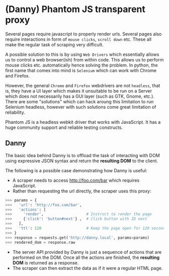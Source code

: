 # (Danny) Phantom JS transparent proxy

Several pages require javascript to properly render urls. Several pages also require interactions in form of `mouse clicks`, `scroll down` etc. These all make the regular task of scraping very difficult.

A possible solution to this is by using `Web Drivers` which essentially allows us to control a web browser(ish) from within code. This allows us to perform mouse clicks etc. automatically hence solving the problem. In python, the first name that comes into mind is `Selenium` which can work with Chrome and Firefox.

However, the general `Chrome` and `Firefox` webdrivers are not `headless`, that is, they have a UI layer which makes it unsuitable to be run on a Server which does not necessarily has a GUI layer (such as GTK, Gnome, etc.). There are some "solutions" which can hack aroung this limitation to run Selenium headless, however with such solutions come great limitation of reliability.

Phantom JS is a headless webkit driver that works with JavaScript. It has a huge community support and reliable testing constructs.

## Danny

The basic idea behind Danny is to offload the task of interacting with DOM using expressive JSON syntax and return the **resulting DOM** to the client.

The following is a possible case demonstrating how Danny is useful:

- A scraper needs to access http://foo.com/bar which requires JavaScript.
- Rather than requesting the url directly, the scraper uses this proxy:
```python
>>> params = {
>>>   'url': 'http://foo.com/bar',
>>>   'actions': [
>>>     'render',                   # Instruct to render the page
>>>     {'click': 'button#next'} ,  # Click button with ID next
>>>   ],
>>>   'ttl': 120                    # Keep the page open for 120 seconds
>>> }
>>> response = requests.get('http://danny.local', params=params)
>>> rendered_dom = response.raw
```
- The server API provided by Danny is just a sequence of actions that are performed on the DOM. Once all the actions are finished, the **resulting DOM** is returned as a response.
- The scraper can then extract the data as if it were a regular HTML page.


